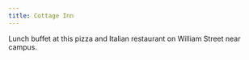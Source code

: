 ```yaml
---
title: Cottage Inn
---
```

Lunch buffet at this pizza and Italian restaurant on William Street
near campus.
